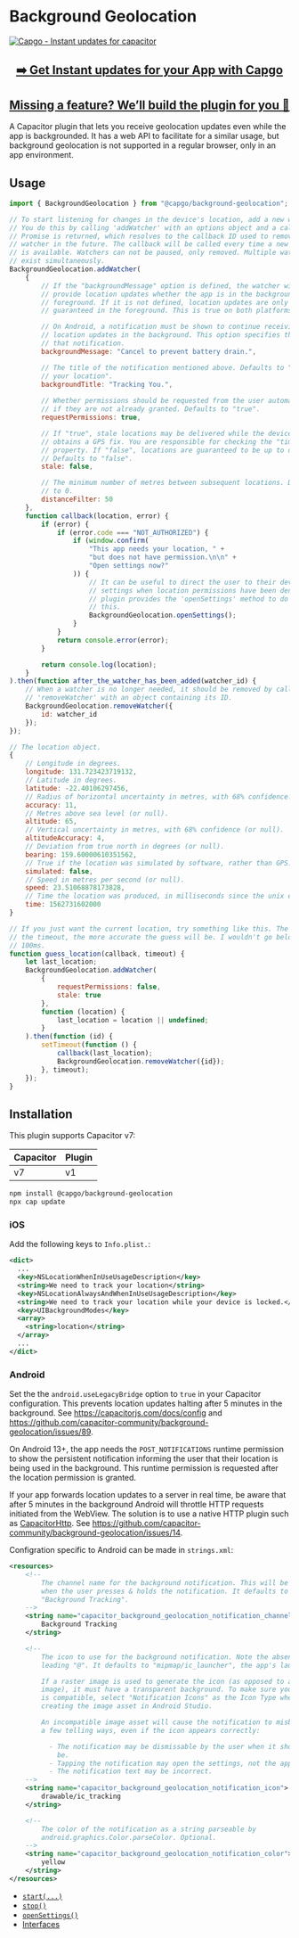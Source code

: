 # Background Geolocation
 <a href="https://capgo.app/"><img src='https://raw.githubusercontent.com/Cap-go/capgo/main/assets/capgo_banner.png' alt='Capgo - Instant updates for capacitor'/></a>

<div align="center">
  <h2><a href="https://capgo.app/?ref=plugin"> ➡️ Get Instant updates for your App with Capgo</a></h2>
  <h2><a href="https://capgo.app/consulting/?ref=plugin"> Missing a feature? We’ll build the plugin for you 💪</a></h2>
</div>

A Capacitor plugin that lets you receive geolocation updates even while the app is backgrounded.
It has a web API to facilitate for a similar usage, but background geolocation is not supported in a regular browser, only in an app environment.

## Usage

```javascript
import { BackgroundGeolocation } from "@capgo/background-geolocation";

// To start listening for changes in the device's location, add a new watcher.
// You do this by calling 'addWatcher' with an options object and a callback. A
// Promise is returned, which resolves to the callback ID used to remove the
// watcher in the future. The callback will be called every time a new location
// is available. Watchers can not be paused, only removed. Multiple watchers may
// exist simultaneously.
BackgroundGeolocation.addWatcher(
    {
        // If the "backgroundMessage" option is defined, the watcher will
        // provide location updates whether the app is in the background or the
        // foreground. If it is not defined, location updates are only
        // guaranteed in the foreground. This is true on both platforms.

        // On Android, a notification must be shown to continue receiving
        // location updates in the background. This option specifies the text of
        // that notification.
        backgroundMessage: "Cancel to prevent battery drain.",

        // The title of the notification mentioned above. Defaults to "Using
        // your location".
        backgroundTitle: "Tracking You.",
        
        // Whether permissions should be requested from the user automatically,
        // if they are not already granted. Defaults to "true".
        requestPermissions: true,

        // If "true", stale locations may be delivered while the device
        // obtains a GPS fix. You are responsible for checking the "time"
        // property. If "false", locations are guaranteed to be up to date.
        // Defaults to "false".
        stale: false,

        // The minimum number of metres between subsequent locations. Defaults
        // to 0.
        distanceFilter: 50
    },
    function callback(location, error) {
        if (error) {
            if (error.code === "NOT_AUTHORIZED") {
                if (window.confirm(
                    "This app needs your location, " +
                    "but does not have permission.\n\n" +
                    "Open settings now?"
                )) {
                    // It can be useful to direct the user to their device's
                    // settings when location permissions have been denied. The
                    // plugin provides the 'openSettings' method to do exactly
                    // this.
                    BackgroundGeolocation.openSettings();
                }
            }
            return console.error(error);
        }

        return console.log(location);
    }
).then(function after_the_watcher_has_been_added(watcher_id) {
    // When a watcher is no longer needed, it should be removed by calling
    // 'removeWatcher' with an object containing its ID.
    BackgroundGeolocation.removeWatcher({
        id: watcher_id
    });
});

// The location object.
{
    // Longitude in degrees.
    longitude: 131.723423719132,
    // Latitude in degrees.
    latitude: -22.40106297456,
    // Radius of horizontal uncertainty in metres, with 68% confidence.
    accuracy: 11,
    // Metres above sea level (or null).
    altitude: 65,
    // Vertical uncertainty in metres, with 68% confidence (or null).
    altitudeAccuracy: 4,
    // Deviation from true north in degrees (or null).
    bearing: 159.60000610351562,
    // True if the location was simulated by software, rather than GPS.
    simulated: false,
    // Speed in metres per second (or null).
    speed: 23.51068878173828,
    // Time the location was produced, in milliseconds since the unix epoch.
    time: 1562731602000
}

// If you just want the current location, try something like this. The longer
// the timeout, the more accurate the guess will be. I wouldn't go below about
// 100ms.
function guess_location(callback, timeout) {
    let last_location;
    BackgroundGeolocation.addWatcher(
        {
            requestPermissions: false,
            stale: true
        },
        function (location) {
            last_location = location || undefined;
        }
    ).then(function (id) {
        setTimeout(function () {
            callback(last_location);
            BackgroundGeolocation.removeWatcher({id});
        }, timeout);
    });
}
```

## Installation

This plugin supports Capacitor v7:

| Capacitor  | Plugin |
|------------|--------|
| v7         | v1     |

```sh
npm install @capgo/background-geolocation
npx cap update
```

### iOS
Add the following keys to `Info.plist.`:

```xml
<dict>
  ...
  <key>NSLocationWhenInUseUsageDescription</key>
  <string>We need to track your location</string>
  <key>NSLocationAlwaysAndWhenInUseUsageDescription</key>
  <string>We need to track your location while your device is locked.</string>
  <key>UIBackgroundModes</key>
  <array>
    <string>location</string>
  </array>
  ...
</dict>
```

### Android

Set the the `android.useLegacyBridge` option to `true` in your Capacitor configuration. This prevents location updates halting after 5 minutes in the background. See https://capacitorjs.com/docs/config and https://github.com/capacitor-community/background-geolocation/issues/89.

On Android 13+, the app needs the `POST_NOTIFICATIONS` runtime permission to show the persistent notification informing the user that their location is being used in the background. This runtime permission is requested after the location permission is granted.

If your app forwards location updates to a server in real time, be aware that after 5 minutes in the background Android will throttle HTTP requests initiated from the WebView. The solution is to use a native HTTP plugin such as [CapacitorHttp](https://capacitorjs.com/docs/apis/http). See https://github.com/capacitor-community/background-geolocation/issues/14.

Configration specific to Android can be made in `strings.xml`:
```xml
<resources>
    <!--
        The channel name for the background notification. This will be visible
        when the user presses & holds the notification. It defaults to
        "Background Tracking".
    -->
    <string name="capacitor_background_geolocation_notification_channel_name">
        Background Tracking
    </string>

    <!--
        The icon to use for the background notification. Note the absence of a
        leading "@". It defaults to "mipmap/ic_launcher", the app's launch icon.

        If a raster image is used to generate the icon (as opposed to a vector
        image), it must have a transparent background. To make sure your image
        is compatible, select "Notification Icons" as the Icon Type when
        creating the image asset in Android Studio.

        An incompatible image asset will cause the notification to misbehave in
        a few telling ways, even if the icon appears correctly:

          - The notification may be dismissable by the user when it should not
            be.
          - Tapping the notification may open the settings, not the app.
          - The notification text may be incorrect.
    -->
    <string name="capacitor_background_geolocation_notification_icon">
        drawable/ic_tracking
    </string>

    <!--
        The color of the notification as a string parseable by
        android.graphics.Color.parseColor. Optional.
    -->
    <string name="capacitor_background_geolocation_notification_color">
        yellow
    </string>
</resources>

```


<docgen-index>

* [`start(...)`](#start)
* [`stop()`](#stop)
* [`openSettings()`](#opensettings)
* [Interfaces](#interfaces)

</docgen-index>
